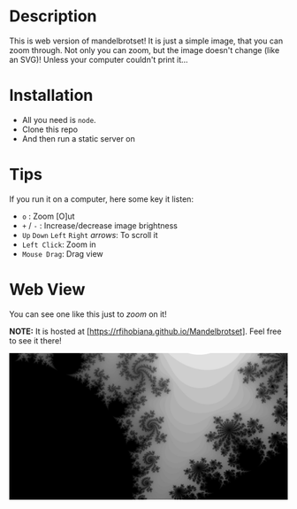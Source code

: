 # Description

This is web version of mandelbrotset!
It is just a simple image, that you can zoom through. Not only you can zoom, but the image doesn't change (like an SVG)! Unless your computer couldn't print it... 

# Installation 

* All you need is `node`.
* Clone this repo
* And then run a static server on

# Tips

If you run it on a computer, here some key it listen:
- `o` : Zoom [O]ut
- `+` / `-` : Increase/decrease image brightness
- `Up` `Down` `Left` `Right` *arrows*: To scroll it
- `Left Click`: Zoom in
- `Mouse Drag`: Drag view

# Web View

You can see one like this just to *zoom* on it!

**NOTE:** It is hosted at [https://rfihobiana.github.io/Mandelbrotset]. Feel free to see it there!

![mandel preview](./image/mandel_preview.jpeg)

